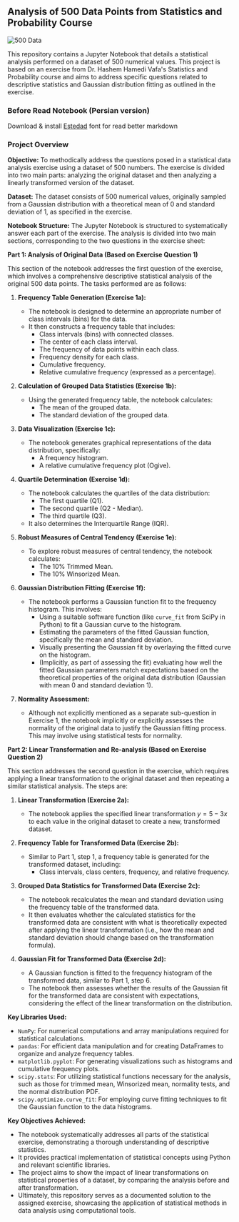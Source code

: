 ## Analysis of 500 Data Points from Statistics and Probability Course

![500 Data](https://github.com/user-attachments/assets/0811588f-09d0-4681-b568-d5e6340ccfe6)

This repository contains a Jupyter Notebook that details a statistical analysis performed on a dataset of 500 numerical values.  This project is based on an exercise from Dr. Hashem Hamedi Vafa's Statistics and Probability course and aims to address specific questions related to descriptive statistics and Gaussian distribution fitting as outlined in the exercise.

### Before Read Notebook (Persian version)
Download & install [Estedad](https://github.com/aminabedi68/Estedad/releases/download/7.3/Estedad-v7.3.zip) font for read better markdown

### Project Overview

**Objective:** To methodically address the questions posed in a statistical data analysis exercise using a dataset of 500 numbers. The exercise is divided into two main parts: analyzing the original dataset and then analyzing a linearly transformed version of the dataset.

**Dataset:** The dataset consists of 500 numerical values, originally sampled from a Gaussian distribution with a theoretical mean of 0 and standard deviation of 1, as specified in the exercise.

**Notebook Structure:** The Jupyter Notebook is structured to systematically answer each part of the exercise. The analysis is divided into two main sections, corresponding to the two questions in the exercise sheet:

**Part 1: Analysis of Original Data (Based on Exercise Question 1)**

This section of the notebook addresses the first question of the exercise, which involves a comprehensive descriptive statistical analysis of the original 500 data points.  The tasks performed are as follows:

1.  **Frequency Table Generation (Exercise 1a):**
    *   The notebook is designed to determine an appropriate number of class intervals (bins) for the data.
    *   It then constructs a frequency table that includes:
        *   Class intervals (bins) with connected classes.
        *   The center of each class interval.
        *   The frequency of data points within each class.
        *   Frequency density for each class.
        *   Cumulative frequency.
        *   Relative cumulative frequency (expressed as a percentage).

2.  **Calculation of Grouped Data Statistics (Exercise 1b):**
    *   Using the generated frequency table, the notebook calculates:
        *   The mean of the grouped data.
        *   The standard deviation of the grouped data.

3.  **Data Visualization (Exercise 1c):**
    *   The notebook generates graphical representations of the data distribution, specifically:
        *   A frequency histogram.
        *   A relative cumulative frequency plot (Ogive).

4.  **Quartile Determination (Exercise 1d):**
    *   The notebook calculates the quartiles of the data distribution:
        *   The first quartile (Q1).
        *   The second quartile (Q2 - Median).
        *   The third quartile (Q3).
    *   It also determines the Interquartile Range (IQR).

5.  **Robust Measures of Central Tendency (Exercise 1e):**
    *   To explore robust measures of central tendency, the notebook calculates:
        *   The 10% Trimmed Mean.
        *   The 10% Winsorized Mean.

6.  **Gaussian Distribution Fitting (Exercise 1f):**
    *   The notebook performs a Gaussian function fit to the frequency histogram. This involves:
        *   Using a suitable software function (like `curve_fit` from SciPy in Python) to fit a Gaussian curve to the histogram.
        *   Estimating the parameters of the fitted Gaussian function, specifically the mean and standard deviation.
        *   Visually presenting the Gaussian fit by overlaying the fitted curve on the histogram.
        *   (Implicitly, as part of assessing the fit) evaluating how well the fitted Gaussian parameters match expectations based on the theoretical properties of the original data distribution (Gaussian with mean 0 and standard deviation 1).

7.  **Normality Assessment:**
    *   Although not explicitly mentioned as a separate sub-question in Exercise 1, the notebook implicitly or explicitly assesses the normality of the original data to justify the Gaussian fitting process. This may involve using statistical tests for normality.

**Part 2: Linear Transformation and Re-analysis (Based on Exercise Question 2)**

This section addresses the second question in the exercise, which requires applying a linear transformation to the original dataset and then repeating a similar statistical analysis. The steps are:

1.  **Linear Transformation (Exercise 2a):**
    *   The notebook applies the specified linear transformation  $y = 5 - 3x$ to each value in the original dataset to create a new, transformed dataset.

2.  **Frequency Table for Transformed Data (Exercise 2b):**
    *   Similar to Part 1, step 1, a frequency table is generated for the transformed dataset, including:
        *   Class intervals, class centers, frequency, and relative frequency.

3.  **Grouped Data Statistics for Transformed Data (Exercise 2c):**
    *   The notebook recalculates the mean and standard deviation using the frequency table of the transformed data.
    *   It then evaluates whether the calculated statistics for the transformed data are consistent with what is theoretically expected after applying the linear transformation (i.e., how the mean and standard deviation should change based on the transformation formula).

4.  **Gaussian Fit for Transformed Data (Exercise 2d):**
    *   A Gaussian function is fitted to the frequency histogram of the transformed data, similar to Part 1, step 6.
    *   The notebook then assesses whether the results of the Gaussian fit for the transformed data are consistent with expectations, considering the effect of the linear transformation on the distribution.

**Key Libraries Used:**

*   `NumPy`: For numerical computations and array manipulations required for statistical calculations.
*   `pandas`: For efficient data manipulation and for creating DataFrames to organize and analyze frequency tables.
*   `matplotlib.pyplot`: For generating visualizations such as histograms and cumulative frequency plots.
*   `scipy.stats`: For utilizing statistical functions necessary for the analysis, such as those for trimmed mean, Winsorized mean, normality tests, and the normal distribution PDF.
*   `scipy.optimize.curve_fit`: For employing curve fitting techniques to fit the Gaussian function to the data histograms.

**Key Objectives Achieved:**

*   The notebook systematically addresses all parts of the statistical exercise, demonstrating a thorough understanding of descriptive statistics.
*   It provides practical implementation of statistical concepts using Python and relevant scientific libraries.
*   The project aims to show the impact of linear transformations on statistical properties of a dataset, by comparing the analysis before and after transformation.
*   Ultimately, this repository serves as a documented solution to the assigned exercise, showcasing the application of statistical methods in data analysis using computational tools.

